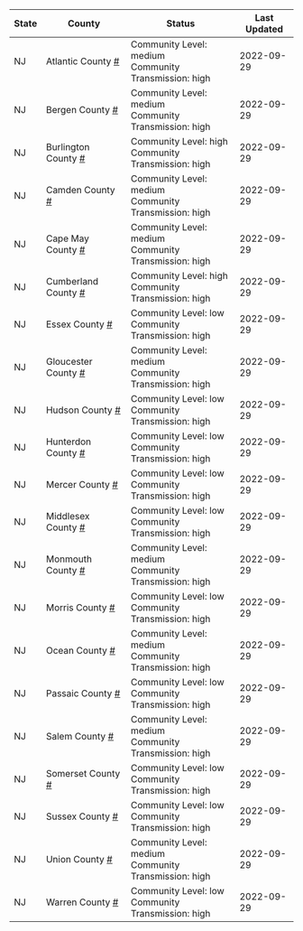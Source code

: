 State | County | Status | Last Updated
--- | --- | --- | --- 
NJ | Atlantic County <a href="#atlantic_county">#</a> | <a name="atlantic_county"></a>Community Level: medium<br/>Community Transmission: high | 2022-09-29
NJ | Bergen County <a href="#bergen_county">#</a> | <a name="bergen_county"></a>Community Level: medium<br/>Community Transmission: high | 2022-09-29
NJ | Burlington County <a href="#burlington_county">#</a> | <a name="burlington_county"></a>Community Level: high<br/>Community Transmission: high | 2022-09-29
NJ | Camden County <a href="#camden_county">#</a> | <a name="camden_county"></a>Community Level: medium<br/>Community Transmission: high | 2022-09-29
NJ | Cape May County <a href="#cape_may_county">#</a> | <a name="cape_may_county"></a>Community Level: medium<br/>Community Transmission: high | 2022-09-29
NJ | Cumberland County <a href="#cumberland_county">#</a> | <a name="cumberland_county"></a>Community Level: high<br/>Community Transmission: high | 2022-09-29
NJ | Essex County <a href="#essex_county">#</a> | <a name="essex_county"></a>Community Level: low<br/>Community Transmission: high | 2022-09-29
NJ | Gloucester County <a href="#gloucester_county">#</a> | <a name="gloucester_county"></a>Community Level: medium<br/>Community Transmission: high | 2022-09-29
NJ | Hudson County <a href="#hudson_county">#</a> | <a name="hudson_county"></a>Community Level: low<br/>Community Transmission: high | 2022-09-29
NJ | Hunterdon County <a href="#hunterdon_county">#</a> | <a name="hunterdon_county"></a>Community Level: low<br/>Community Transmission: high | 2022-09-29
NJ | Mercer County <a href="#mercer_county">#</a> | <a name="mercer_county"></a>Community Level: low<br/>Community Transmission: high | 2022-09-29
NJ | Middlesex County <a href="#middlesex_county">#</a> | <a name="middlesex_county"></a>Community Level: low<br/>Community Transmission: high | 2022-09-29
NJ | Monmouth County <a href="#monmouth_county">#</a> | <a name="monmouth_county"></a>Community Level: medium<br/>Community Transmission: high | 2022-09-29
NJ | Morris County <a href="#morris_county">#</a> | <a name="morris_county"></a>Community Level: low<br/>Community Transmission: high | 2022-09-29
NJ | Ocean County <a href="#ocean_county">#</a> | <a name="ocean_county"></a>Community Level: medium<br/>Community Transmission: high | 2022-09-29
NJ | Passaic County <a href="#passaic_county">#</a> | <a name="passaic_county"></a>Community Level: low<br/>Community Transmission: high | 2022-09-29
NJ | Salem County <a href="#salem_county">#</a> | <a name="salem_county"></a>Community Level: medium<br/>Community Transmission: high | 2022-09-29
NJ | Somerset County <a href="#somerset_county">#</a> | <a name="somerset_county"></a>Community Level: low<br/>Community Transmission: high | 2022-09-29
NJ | Sussex County <a href="#sussex_county">#</a> | <a name="sussex_county"></a>Community Level: low<br/>Community Transmission: high | 2022-09-29
NJ | Union County <a href="#union_county">#</a> | <a name="union_county"></a>Community Level: medium<br/>Community Transmission: high | 2022-09-29
NJ | Warren County <a href="#warren_county">#</a> | <a name="warren_county"></a>Community Level: low<br/>Community Transmission: high | 2022-09-29
